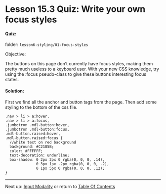 # Lesson 15.3 Quiz: Write your own focus styles

#### Quiz:
folder: `lesson6-styling/01-focus-styles` 

Objective: 

The buttons on this page don’t currently have focus styles, making them pretty much useless to a keyboard user. With your new CSS knowledge, try using the :focus pseudo-class to give these buttons interesting focus states.

#### Solution:

First we find all the anchor and button tags from the page.
Then add some styling to the bottom of the css file.
```
.nav > li > a:hover,
.nav > li > a:focus,
.jumbotron .mdl-button:hover,
.jumbotron .mdl-button:focus,
.mdl-button.raised:hover,
.mdl-button.raised:focus {
  //white text on red background
  background: #C2185B;
  color: #FFFFFF;
  text-decoration: underline;
  box-shadow: 0 2px 2px 0 rgba(0, 0, 0, .14),
              0 3px 1px -2px rgba(0, 0, 0, .2),
              0 1px 5px 0 rgba(0, 0, 0, .12);
}

```

- - -
Next up: [Input Modality](ND024_Part2_Lesson15_04.md) or return to [Table Of Contents](./ND024_TableOfContents.md)
